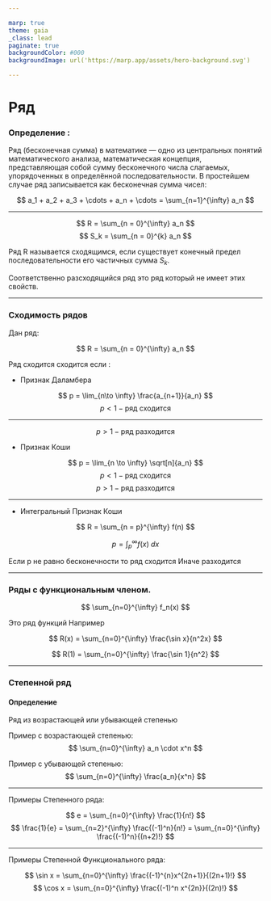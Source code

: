 ```yaml
---

marp: true
theme: gaia
_class: lead
paginate: true
backgroundColor: #000
backgroundImage: url('https://marp.app/assets/hero-background.svg')

---
```


# Ряд
### Определение :

Ряд (бесконечная сумма) в математике — одно из центральных понятий математического анализа, математическая концепция, представляющая собой сумму бесконечного числа слагаемых, упорядоченных в определённой последовательности. В простейшем случае ряд записывается как бесконечная сумма чисел:

$$ a_1 + a_2 + a_3 + \cdots + a_n + \cdots = \sum_{n=1}^{\infty} a_n $$

---

$$ R = \sum_{n = 0}^{\infty} a_n $$
$$ S_k = \sum_{n = 0}^{k} a_n $$

Ряд R называется сходящимся, если существует конечный предел последовательности его частичных сумма $S_k$.

Соответственно разсходящийся ряд это ряд который не имеет этих свойств.

---

### Сходимость рядов

Дан ряд:

$$ R = \sum_{n = 0}^{\infty} a_n $$

Ряд сходится сходится если :

- Признак Даламбера

$$ p = \lim_{n\to \infty} \frac{a_{n+1}}{a_n} $$
$$ p < 1 - \text{ряд сходится} $$ 

---

$$ p > 1 - \text{ряд разходится} $$ 


- Признак Коши

$$ p = \lim_{n \to \infty} \sqrt[n]{a_n} $$
$$ p < 1 - \text{ряд сходится} $$ 
$$ p > 1 - \text{ряд разходится} $$ 

---

- Интегральный Признак Коши

$$ R = \sum_{n = p}^{\infty} f(n) $$

$$ p = \int_{p}^{\infty} f(x) \; dx $$

Если p не равно бесконечности то ряд сходится
Иначе разходится

---

### Ряды с функциональным членом.

$$ \sum_{n=0}^{\infty} f_n(x) $$

Это ряд функций
Например

$$ R(x) =  \sum_{n=0}^{\infty} \frac{\sin x}{n^2x} $$

$$ R(1) = \sum_{n=0}^{\infty} \frac{\sin 1}{n^2} $$

---

### Степенной ряд

#### Определение

Ряд из возрастающей или убывающей степенью

Пример c возрастающей степенью:
$$ \sum_{n=0}^{\infty} a_n \cdot x^n $$

Пример c убывающей степенью:
$$ \sum_{n=0}^{\infty} \frac{a_n}{x^n} $$

---

Примеры Степенного ряда:

$$ e = \sum_{n=0}^{\infty} \frac{1}{n!} $$
$$ \frac{1}{e} = \sum_{n=2}^{\infty} \frac{(-1)^n}{n!} = \sum_{n=0}^{\infty} \frac{(-1)^n}{(n+2)!} $$

---

Примеры Степенной Функционального ряда:

$$ \sin x = \sum_{n=0}^{\infty} \frac{(-1)^{n}x^{2n+1}}{(2n+1)!} $$
$$ \cos x = \sum_{n=0}^{\infty} \frac{(-1)^n x^{2n}}{(2n)!} $$